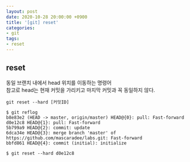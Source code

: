 ```yaml
---
layout: post
date: 2020-10-28 20:00:00 +0900
title: '[git] reset'
categories:
- git
tags:
- reset
---
```


## reset

동일 브랜치 내에서 head 위치를 이동하는 명령어  
참고로 head는 현재 커밋을 가리키고 마지막 커밋과 꼭 동일하지 않다.

`git reset --hard [커밋ID]`

```git
$ git reflog
b8e83e2 (HEAD -> master, origin/master) HEAD@{0}: pull: Fast-forward
d0e12c8 HEAD@{1}: pull: Fast-forward
5b799a9 HEAD@{2}: commit: update
6dca34e HEAD@{3}: merge branch 'master' of https://github.com/mascaradee/labs.git: Fast-forward
bbfd861 HEAD@{4}: commit (initial): initialize

$ git reset --hard d0e12c8
```
